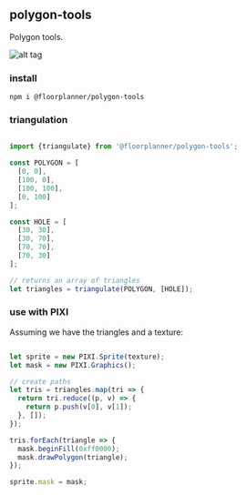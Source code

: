 ## polygon-tools

Polygon tools.

![alt tag](https://content.screencast.com/users/TimKnip/folders/Jing/media/501cc1bd-f6ef-43bc-adf5-fc7d9b6ae4f9/2017-04-22_1525.png)

### install

    npm i @floorplanner/polygon-tools


### triangulation

```javascript

import {triangulate} from '@floorplanner/polygon-tools';

const POLYGON = [
  [0, 0],
  [100, 0],
  [100, 100],
  [0, 100]
];

const HOLE = [
  [30, 30],
  [30, 70],
  [70, 70],
  [70, 30]
];

// returns an array of triangles
let triangles = triangulate(POLYGON, [HOLE]);

```

### use with PIXI

Assuming we have the triangles and a texture:

```javascript

let sprite = new PIXI.Sprite(texture);
let mask = new PIXI.Graphics();

// create paths
let tris = triangles.map(tri => {
  return tri.reduce((p, v) => {
    return p.push(v[0], v[1]);
  }, []);
});

tris.forEach(triangle => {
  mask.beginFill(0xff0000);
  mask.drawPolygon(triangle);
});

sprite.mask = mask;

```
